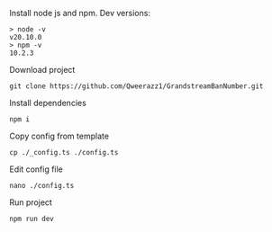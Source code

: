 Install node js and npm.
Dev versions:
```
> node -v
v20.10.0
> npm -v
10.2.3
```
Download project
```
git clone https://github.com/Qweerazz1/GrandstreamBanNumber.git
```
Install dependencies
```
npm i
```
Copy config from template
```
cp ./_config.ts ./config.ts
```
Edit config file
```
nano ./config.ts
```
Run project
```
npm run dev
```
